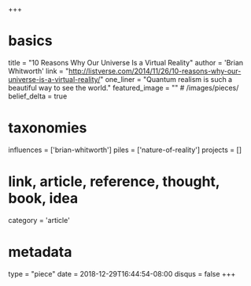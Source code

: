 +++
# basics
title     		 = "10 Reasons Why Our Universe Is a Virtual Reality"
author    		 = 'Brian Whitworth'
link      		 = "http://listverse.com/2014/11/26/10-reasons-why-our-universe-is-a-virtual-reality/"
one_liner 		 = "Quantum realism is such a beautiful way to see the world."
featured_image = "" # /images/pieces/
belief_delta	 = true

# taxonomies
influences		 = ['brian-whitworth']
piles     		 = ['nature-of-reality']
projects			 = []

# link, article, reference, thought, book, idea
category  		 = 'article' 

# metadata
type	    		 = "piece"
date      		 = 2018-12-29T16:44:54-08:00
disqus    		 = false
+++

